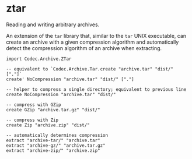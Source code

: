 # ztar

Reading and writing arbitrary archives.

An extension of the `tar` library that, similar to the `tar` UNIX executable,
can create an archive with a given compression algorithm and automatically
detect the compression algorithm of an archive when extracting.

```
import Codec.Archive.ZTar

-- equivalent to `Codec.Archive.Tar.create "archive.tar" "dist/" ["."]`
create' NoCompression "archive.tar" "dist/" ["."]

-- helper to compress a single directory; equivalent to previous line
create NoCompression "archive.tar" "dist/"

-- compress with GZip
create GZip "archive.tar.gz" "dist/"

-- compress with Zip
create Zip "archive.zip" "dist/"

-- automatically determines compression
extract "archive-tar/" "archive.tar"
extract "archive-gz/" "archive.tar.gz"
extract "archive-zip/" "archive.zip"
```
